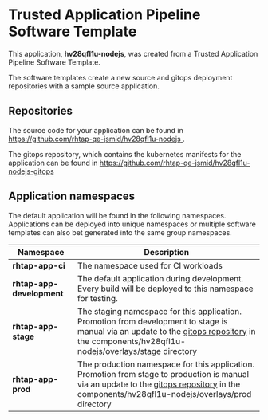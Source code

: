 # Trusted Application Pipeline Software Template

This application, **hv28qfl1u-nodejs**, was created from a Trusted Application Pipeline Software Template.

The software templates create a new source and gitops deployment repositories with a sample source application. 

## Repositories

The source code for your application can be found in [https://github.com/rhtap-qe-jsmid/hv28qfl1u-nodejs ](https://github.com/rhtap-qe-jsmid/hv28qfl1u-nodejs ).
 
The gitops repository, which contains the kubernetes manifests for the application can be found in 
[https://github.com/rhtap-qe-jsmid/hv28qfl1u-nodejs-gitops ](https://github.com/rhtap-qe-jsmid/hv28qfl1u-nodejs-gitops ) 

## Application namespaces 

The default application will be found in the following namespaces. Applications can be deployed into unique namespaces or multiple software templates can also bet generated into the same group namespaces.  

|  Namespace   |  Description   |  
| -------- | -------- |
| **rhtap-app-ci** | The namespace used for CI workloads |
| **rhtap-app-development** | The default application during development. Every build will be deployed to this namespace for testing. |
| **rhtap-app-stage** | The staging namespace for this application. Promotion from development to stage is manual via an update to the [gitops repository](https://github.com/rhtap-qe-jsmid/hv28qfl1u-nodejs-gitops ) in the components/hv28qfl1u-nodejs/overlays/stage directory |
| **rhtap-app-prod** | The production namespace for this application. Promotion from stage to production is manual via an update to the [gitops repository](https://github.com/rhtap-qe-jsmid/hv28qfl1u-nodejs-gitops ) in the components/hv28qfl1u-nodejs/overlays/prod directory |